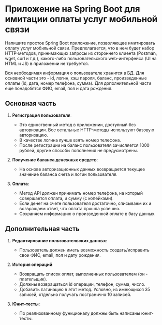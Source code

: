 # Приложение на Spring Boot для имитации оплаты услуг мобильной связи

Напишите простое Spring Boot приложение, позволяющее имитировать оплату услуг мобильной связи. Предполагается, что в нем будет набор HTTP-методов, принимающих запросы из стороннего клиента (Postman, wget, curl и т.д.), какого-либо пользовательского web-интерфейса (UI на HTML и JS) в приложении не требуется.

Вся необходимая информация о пользователе хранится в БД. Для основной части это - id, логин, хэш пароля, баланс, произведенные оплаты (id, дата, номер телефона, сумма). Для дополнительной части еще понадобятся ФИО, email, пол и дата рождения.

## Основная часть

1. **Регистрация пользователя**:
   - Это единственный метод в приложении, доступный без авторизации. Все остальные HTTP-методы используют базовую авторизацию.
   - В качестве логина лучше взять номер телефона.
   - После регистрации на баланс пользователя зачисляется 1000 рублей, другие способы пополнения не предусмотрены.

2. **Получение баланса денежных средств**:
   - На основе авторизационных данных возвращается текущее значение баланса счета и логин пользователя.

3. **Оплата**:
   - Метод API должен принимать номер телефона, на который совершается оплата, и сумму (с копейками).
   - Если денег на счете пользователя достаточно, списываем их и возвращаем ответ, что оплата прошла успешно.
   - Сохраняем информацию о произведенной оплате в базу данных.

## Дополнительная часть

1. **Редактирование пользовательских данных**:
   - Пользователь должен иметь возможность создать/исправить свои ФИО, email, пол и дату рождения.

2. **История операций**:
   - Возвращать список оплат, выполненных пользователем (он - плательщик).
   - Должны возвращаться id операции, телефон, сумма, число.
   - Добавить пагинацию в этот метод. Условно, из имеющихся 35 записей, отдельно получать постранично 10 записей.

3. **Юнит-тесты**:
   - По реализованному функционалу должны быть написаны юнит-тесты.
